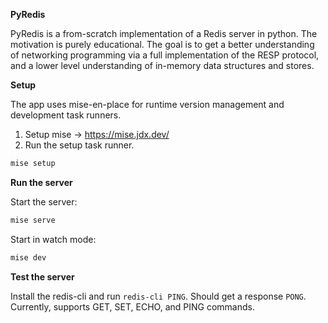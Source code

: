 **PyRedis**

PyRedis is a from-scratch implementation of a Redis server in python. The motivation is purely educational.
The goal is to get a better understanding of networking programming via a full implementation of the RESP protocol, 
and a lower level understanding of in-memory data structures and stores.

**Setup**

The app uses mise-en-place for runtime version management and development task runners.  
1. Setup mise -> https://mise.jdx.dev/
2. Run the setup task runner. 
```bash
mise setup
```
**Run the server**

Start the server:
```bash
mise serve
```

Start in watch mode:
```bash
mise dev
```

**Test the server**

Install the redis-cli and run `redis-cli PING`. Should get a response `PONG`. Currently, supports GET, SET, ECHO, and PING commands.